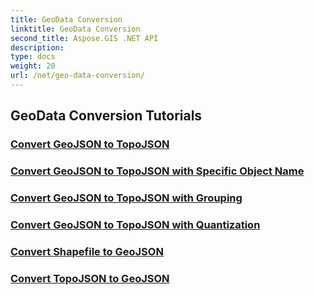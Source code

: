 ```yaml
---
title: GeoData Conversion
linktitle: GeoData Conversion
second_title: Aspose.GIS .NET API
description: 
type: docs
weight: 20
url: /net/geo-data-conversion/
---
```


## GeoData Conversion Tutorials
### [Convert GeoJSON to TopoJSON](./convert-geojson-to-topojson/)
### [Convert GeoJSON to TopoJSON with Specific Object Name](./convert-geojson-to-topojson-with-specific-object-name/)
### [Convert GeoJSON to TopoJSON with Grouping](./convert-geojson-to-topojson-with-grouping/)
### [Convert GeoJSON to TopoJSON with Quantization](./convert-geojson-to-topojson-with-quantization/)
### [Convert Shapefile to GeoJSON](./convert-shapefile-to-geojson/)
### [Convert TopoJSON to GeoJSON](./convert-topojson-to-geojson/)